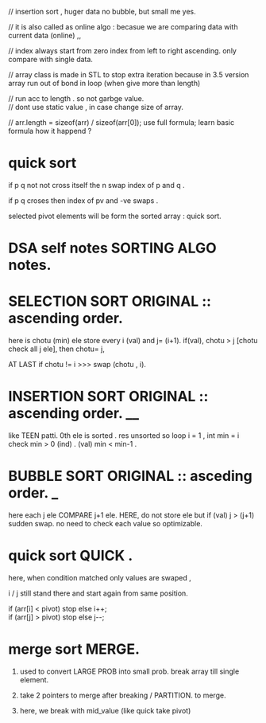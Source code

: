 //  insertion sort , huger data no bubble, but small me yes.  

// it is also called as online algo : becasue we are comparing data with current data (online)  ,,    

//  index always start from zero index  from left to right ascending.   only compare with single data.  

// array class is made in STL to  stop extra iteration    because   in 3.5 version   array  run out of bond in loop (when give more than length) 

// run acc to length .  so not garbge value.  
// dont use  static value , in case change size of array. 

//  arr.length =  sizeof(arr) / sizeof(arr[0]);   use   full formula;      learn basic formula how it happend ? 



#  quick sort  

if p    q  not not  cross itself the n  swap      index of  p and q .  

if p   q  croses  then       index of pv  and -ve swaps .  

selected pivot elements will be form  the sorted array : quick sort.  


#  DSA  self notes  SORTING ALGO notes.  

 # SELECTION SORT ORIGINAL  :: ascending order. 
here is chotu (min) ele store every i (val)  and  j= (i+1). 
if(val), chotu >  j [chotu check all j ele],  then  chotu= j, 

 AT LAST   if chotu != i   >>>  swap (chotu , i).  


 #  INSERTION SORT ORIGINAL :: ascending order. __ 
 like  TEEN patti. 
  0th ele  is sorted .  res unsorted so loop  i = 1 ,    int min = i
  check  min > 0 (ind) .  (val) min < min-1 . 


 # BUBBLE SORT ORIGINAL ::  asceding order. _ 
 here each j ele COMPARE j+1 ele. 
 HERE,  do not store ele  but  if (val) j > (j+1)  sudden swap. 
 no need to check each value   so optimizable. 


 # quick sort   QUICK . 
here, when condition matched only values are swaped , 

i / j still stand there and start again from same position. 

if (arr[i] < pivot)  stop   else  i++;      
if (arr[j] > pivot)  stop   else  j--;
        
# merge sort   MERGE. 
1. used to convert  LARGE PROB  into   small prob.  break array till single element. 

2. take 2 pointers   to merge  after breaking / PARTITION. to merge.  

3.  here, we break with mid_value (like quick take pivot) 


















